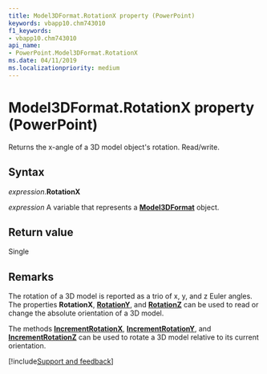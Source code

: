 ```yaml
---
title: Model3DFormat.RotationX property (PowerPoint)
keywords: vbapp10.chm743010
f1_keywords:
- vbapp10.chm743010
api_name:
- PowerPoint.Model3DFormat.RotationX
ms.date: 04/11/2019
ms.localizationpriority: medium
---
```



# Model3DFormat.RotationX property (PowerPoint)

Returns the x-angle of a 3D model object's rotation. Read/write.

## Syntax

_expression_.**RotationX**

_expression_ A variable that represents a **[Model3DFormat](PowerPoint.Model3DFormat.md)** object.

## Return value

Single

## Remarks

The rotation of a 3D model is reported as a trio of x, y, and z Euler angles. The properties **RotationX**, **[RotationY](PowerPoint.Model3DFormat.RotationY.md)**, and **[RotationZ](PowerPoint.Model3DFormat.RotationZ.md)** can be used to read or change the absolute orientation of a 3D model.

The methods **[IncrementRotationX](PowerPoint.Model3DFormat.IncrementRotationX.md)**, **[IncrementRotationY](PowerPoint.Model3DFormat.IncrementRotationY.md)**, and **[IncrementRotationZ](PowerPoint.Model3DFormat.IncrementRotationZ.md)** can be used to rotate a 3D model relative to its current orientation.



[!include[Support and feedback](~/includes/feedback-boilerplate.md)]